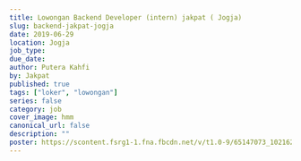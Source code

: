 ```yaml
---
title: Lowongan Backend Developer (intern) jakpat ( Jogja)
slug: backend-jakpat-jogja
date: 2019-06-29
location: Jogja
job_type:
due_date:
author: Putera Kahfi
by: Jakpat
published: true
tags: ["loker", "lowongan"]
series: false
category: job
cover_image: hmm
canonical_url: false
description: ""
poster: https://scontent.fsrg1-1.fna.fbcdn.net/v/t1.0-9/65147073_10216268636767182_9202749880232050688_n.jpg?_nc_cat=104&_nc_oc=AQklYzc9tdsHfrhdiOio1h02D5KsYl-jNdTFYS3iPcFw-4oX50Pq5m8UMjqigueOMME&_nc_ht=scontent.fsrg1-1.fna&oh=76dd5ed83048ec2f9369afb4edfdb935&oe=5DC576F8
---
```

